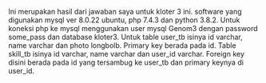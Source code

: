 Ini merupakan hasil dari jawaban saya untuk kloter 3 ini.
software yang digunakan mysql ver 8.0.22 ubuntu, php 7.4.3 dan python 3.8.2.
Untuk koneksi php ke mysql menggunakan user mysql Genom3 dengan password some_pass dan database kloter3.
Untuk table user_tb isinya id varchar, name varchar dan photo longbolb. Primary key berada pada id.
Table skill_tb isinya id varchar, name varchar dan user_id varchar. Foreign key disini berada pada id yang tersambug ke user_tb dan primary keynya di user_id.

